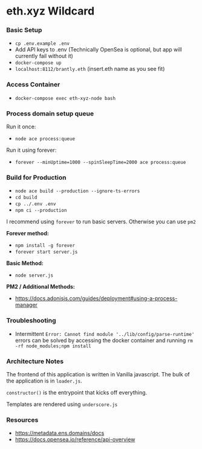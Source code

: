 # eth.xyz Wildcard

### Basic Setup

* `cp .env.example .env`
* Add API keys to .env (Technically OpenSea is optional, but app will currently fail without it)
* `docker-compose up`
* `localhost:8112/brantly.eth`
(insert.eth name as you see fit)
  
### Access Container
* `docker-compose exec eth-xyz-node bash`

### Process domain setup queue

Run it once:
* `node ace process:queue`

Run it using forever:
* `forever --minUptime=1000 --spinSleepTime=2000 ace process:queue`

### Build for Production
* `node ace build --production --ignore-ts-errors`
* `cd build`
* `cp ../.env .env`
* `npm ci --production`

I recommend using `forever` to run basic servers. Otherwise you can use `pm2`

**Forever method:**

* `npm install -g forever`
* `forever start server.js`
  
**Basic Method:**

* `node server.js`


**PM2 / Additional Methods:**

* https://docs.adonisjs.com/guides/deployment#using-a-process-manager

### Troubleshooting
* Intermittent `Error: Cannot find module '../lib/config/parse-runtime'` errors can be solved by accessing the docker container and running `rm -rf node_modules;npm install`

### Architecture Notes

The frontend of this application is written in Vanilla javascript. The bulk of the application is in `loader.js`.

`constructor()` is the entrypoint that kicks off everything.

Templates are rendered using `underscore.js`

### Resources

* https://metadata.ens.domains/docs
* https://docs.opensea.io/reference/api-overview
